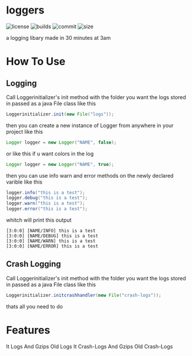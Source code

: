 # loggers

![license](https://img.shields.io/github/license/IIpho3nix/loggers)
![builds](https://img.shields.io/github/workflow/status/IIpho3nix/loggers/Auto%20Release)
![commit](https://img.shields.io/github/last-commit/IIpho3nix/loggers)
![size](https://img.shields.io/github/repo-size/IIpho3nix/loggers)

a logging libary made in 30 minutes at 3am


# How To Use

## Logging

Call Loggerinitializer's init method with the folder you want the logs stored in passed as a java File class like this

```java
Loggerinitializer.init(new File("logs"));
```

then you can create a new instance of Logger from anywhere in your project like this

```java
Logger logger = new Logger("NAME", false);
```

or like this if u want colors in the log

```java
Logger logger = new Logger("NAME", true);
```

then you can use info warn and error methods on the newly declared varible like this

```java
logger.info("this is a test");
logger.debug("this is a test");
logger.warn("this is a test");
logger.error("this is a test");
```

whitch will print this output

```
[3:0:0] [NAME/INFO] this is a test
[3:0:0] [NAME/DEBUG] this is a test
[3:0:0] [NAME/WARN] this is a test
[3:0:0] [NAME/ERROR] this is a test
```

## Crash Logging

Call Loggerinitializer's init method with the folder you want the logs stored in passed as a java File class like this

```java
Loggerinitializer.initcrashhandler(new File("crash-logs"));
```

thats all you need to do

# Features

It Logs And Gzips Old Logs
It Crash-Logs And Gzips Old Crash-Logs
